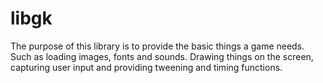 libgk
=====
The purpose of this library is to provide the basic things a game needs. 
Such as loading images, fonts and sounds. Drawing things on the screen, 
capturing user input and providing tweening and timing functions. 